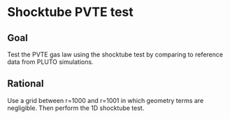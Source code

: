 # Shocktube PVTE test

## Goal

Test the PVTE gas law using the shocktube test by comparing to reference data from PLUTO simulations.

## Rational

Use a grid between r=1000 and r=1001 in which geometry terms are negligible.
Then perform the 1D shocktube test.
